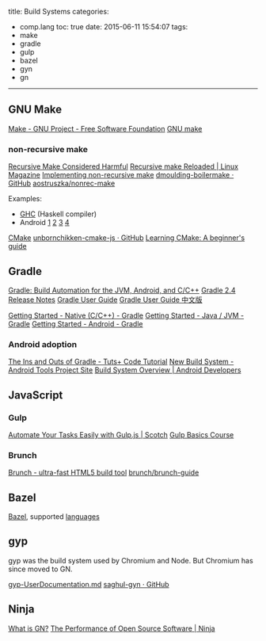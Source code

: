title: Build Systems
categories:
  - comp.lang
toc: true
date: 2015-06-11 15:54:07
tags:
- make
- gradle
- gulp
- bazel
- gyn
- gn
---

## GNU Make

[Make - GNU Project - Free Software Foundation](http://www.gnu.org/software/make/)
[GNU make](http://www.gnu.org/software/make/manual/make.html)

### non-recursive make

[Recursive Make Considered Harmful](http://c2.com/cgi/wiki?RecursiveMakeConsideredHarmful)
[Recursive make Reloaded | Linux Magazine](http://www.linux-mag.com/id/2101/)
[Implementing non-recursive make](http://evbergen.home.xs4all.nl/nonrecursive-make.html)
[dmoulding-boilermake · GitHub](https://github.com/dmoulding/boilermake)
[aostruszka/nonrec-make](https://github.com/aostruszka/nonrec-make/)

Examples:
- [GHC](https://ghc.haskell.org/trac/ghc/wiki/Building/Architecture/Idiom/NonRecursiveMake) (Haskell compiler)
- Android [1](http://www.netmite.com/android/mydroid/development/pdk/docs/build_system.html) [2](http://elinux.org/Android_Build_System) [3](http://www.programering.com/a/MDN5EDNwATM.html) [4](https://docs.google.com/document/d/1jDmWgVgorTY_njX68juH5vt0KY_FXWgxkxmi2v_W_a4/edit)

[CMake](http://www.cmake.org/)
[unbornchikken-cmake-js · GitHub](https://github.com/unbornchikken/cmake-js)
[Learning CMake: A beginner's guide](http://tuannguyen68.gitbooks.io/learning-cmake-a-beginner-s-guide/content/)


## Gradle

[Gradle: Build Automation for the JVM, Android, and C/C++](https://gradle.org/)
[Gradle 2.4 Release Notes](https://docs.gradle.org/current/release-notes)
[Gradle User Guide](https://docs.gradle.org/current/userguide/userguide.html)
[Gradle User Guide 中文版](http://dongchuan.gitbooks.io/gradle-user-guide-/content/)

[Getting Started - Native (C/C++) - Gradle](https://gradle.org/getting-started-native/)
[Getting Started - Java / JVM - Gradle](https://gradle.org/getting-started-jvm/)
[Getting Started - Android - Gradle](https://gradle.org/getting-started-android/)

### Android adoption

[The Ins and Outs of Gradle - Tuts+ Code Tutorial](http://code.tutsplus.com/tutorials/the-ins-and-outs-of-gradle--cms-22978)
[New Build System - Android Tools Project Site](http://tools.android.com/tech-docs/new-build-system)
[Build System Overview | Android Developers](https://developer.android.com/sdk/installing/studio-build.html)

## JavaScript

### Gulp

[Automate Your Tasks Easily with Gulp.js | Scotch](https://scotch.io/tutorials/automate-your-tasks-easily-with-gulp-js)
[Gulp Basics Course](http://teamtreehouse.com/library/gulp-basics)

### Brunch

[Brunch - ultra-fast HTML5 build tool](http://brunch.io/)
[brunch/brunch-guide](https://github.com/brunch/brunch-guide)

## Bazel

[Bazel](http://bazel.io/), supported [languages](http://bazel.io/docs/build-encyclopedia.html#rules)

## gyp

gyp was the build system used by Chromium and Node.
But Chromium has since moved to GN.

[gyp-UserDocumentation.md](https://chromium.googlesource.com/external/gyp/+/HEAD/docs/UserDocumentation.md)
[saghul-gyn · GitHub](https://github.com/saghul/gyn)

## Ninja

[What is GN?](https://chromium.googlesource.com/chromium/src/+/master/tools/gn/README.md)
[The Performance of Open Source Software | Ninja](http://aosabook.org/en/posa/ninja.html)
